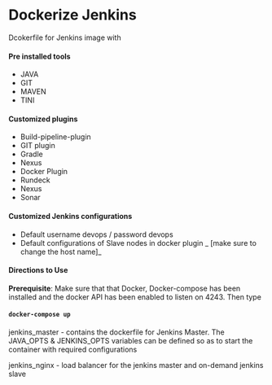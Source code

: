 # Dockerize Jenkins

Dcokerfile for Jenkins image with 

#### Pre installed tools
* JAVA
* GIT
* MAVEN
* TINI

#### Customized plugins 
* Build-pipeline-plugin
* GIT plugin
* Gradle
* Nexus
* Docker Plugin
* Rundeck
* Nexus
* Sonar

#### Customized Jenkins configurations 

* Default username devops / password devops 
* Default configurations of Slave nodes in docker plugin _ [make sure to change the host name]_

#### Directions to Use
**Prerequisite**: Make sure that that Docker, Docker-compose has been installed and the docker API has been enabled to listen on 4243. Then type

#### `docker-compose up`

jenkins_master - contains the dockerfile for Jenkins Master. The JAVA_OPTS & JENKINS_OPTS variables can be defined so as to start the container with required configurations 

jenkins_nginx - load balancer for the jenkins master and on-demand jenkins slave 
